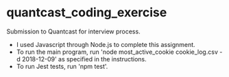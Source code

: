 # quantcast_coding_exercise
Submission to Quantcast for interview process.
* I used Javascript through Node.js to complete this assignment.
* To run the main program, run 'node most_active_cookie cookie_log.csv -d 2018-12-09' as specified in the instructions.
* To run Jest tests, run 'npm test'.

